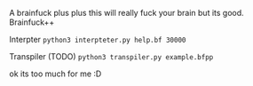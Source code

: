 A brainfuck plus plus this will really fuck your brain but its good. Brainfuck++

Interpter
`python3 interpteter.py help.bf 30000`


Transpiler (TODO)
`python3 transpiler.py example.bfpp`

ok its too much for me :D
